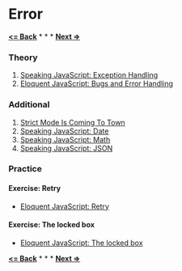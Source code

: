 # Error

**[<= Back](../06-project-elife/project-elife.md)**		*	*	*	**[Next =>](../08-regexp/regexp.md)**

### Theory

1. [Speaking JavaScript: Exception Handling](http://speakingjs.com/es5/ch14.html)
1. [Eloquent JavaScript: Bugs and Error Handling](http://eloquentjavascript.net/08_error.html)

### Additional

1. [Strict Mode Is Coming To Town](http://yuiblog.com/blog/2010/12/14/strict-mode-is-coming-to-town)
1. [Speaking JavaScript: Date](http://speakingjs.com/es5/ch20.html)
1. [Speaking JavaScript: Math](http://speakingjs.com/es5/ch21.html)
1. [Speaking JavaScript: JSON](http://speakingjs.com/es5/ch22.html)

### Practice

#### Exercise: Retry

* [Eloquent JavaScript: Retry](http://eloquentjavascript.net/08_error.html#h_n1zYouiAfX)

#### Exercise: The locked box

* [Eloquent JavaScript: The locked box](http://eloquentjavascript.net/08_error.html#h_iGlwnUbkRs)

**[<= Back](../06-project-elife/project-elife.md)**		*	*	*	**[Next =>](../08-regexp/regexp.md)**



